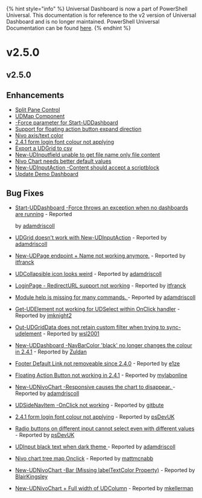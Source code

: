 ﻿{% hint style="info" %}
Universal Dashboard is now a part of PowerShell Universal. This documentation is for reference to the v2 version of Universal Dashboard and is no longer maintained. PowerShell Universal Documentation can be found [here](https://docs.ironmansoftware.com).
{% endhint %}


# v2.5.0

## v2.5.0

## Enhancements

* [Split Pane Control](https://github.com/ironmansoftware/universal-dashboard/issues/906)
* [UDMap Component](https://github.com/ironmansoftware/universal-dashboard/issues/898)
* [-Force parameter for Start-UDDashboard](https://github.com/ironmansoftware/universal-dashboard/issues/877)
* [Support for floating action button expand direction](https://github.com/ironmansoftware/universal-dashboard/issues/875)
* [Nivo axis/text color](https://github.com/ironmansoftware/universal-dashboard/issues/851)
* [2.4.1 form login font colour not applying](https://github.com/ironmansoftware/universal-dashboard/issues/845)
* [Export a UDGrid to csv](https://github.com/ironmansoftware/universal-dashboard/issues/838)
* [New-UDInputfield unable to get file name only file content](https://github.com/ironmansoftware/universal-dashboard/issues/799)
* [Nivo Chart needs better default values](https://github.com/ironmansoftware/universal-dashboard/issues/738)
* [New-UDInputAction -Content should accept a scriptblock](https://github.com/ironmansoftware/universal-dashboard/issues/647)
* [Update Demo Dashboard](https://github.com/ironmansoftware/universal-dashboard/issues/618)

## Bug Fixes

* [Start-UDDashboard -Force throws an exception when no dashboards are running](https://github.com/ironmansoftware/universal-dashboard/issues/919) - Reported

  by [adamdriscoll](https://github.com/adamdriscoll)

* [UDGrid doesn't work with New-UDInputAction](https://github.com/ironmansoftware/universal-dashboard/issues/913) - Reported by [adamdriscoll](https://github.com/adamdriscoll)
* [New-UDPage endpoint + Name not working anymore.](https://github.com/ironmansoftware/universal-dashboard/issues/901) - Reported by [itfranck](https://github.com/itfranck)
* [UDCollapsible icon looks weird](https://github.com/ironmansoftware/universal-dashboard/issues/899) - Reported by [adamdriscoll](https://github.com/adamdriscoll)
* [LoginPage - RedirectURL support not working](https://github.com/ironmansoftware/universal-dashboard/issues/888) - Reported by [itfranck](https://github.com/itfranck)
* [Module help is missing for many commands. ](https://github.com/ironmansoftware/universal-dashboard/issues/878) - Reported by [adamdriscoll](https://github.com/adamdriscoll)
* [Get-UDElement not working for UDSelect within OnClick handler](https://github.com/ironmansoftware/universal-dashboard/issues/872) - Reported by [jmknight2](https://github.com/jmknight2)
* [Out-UDGridData does not retain custom filter when trying to sync-udelement](https://github.com/ironmansoftware/universal-dashboard/issues/866) - Reported by [wsl2001](https://github.com/wsl2001)
* [New-UDDashboard -NavBarColor 'black' no longer changes the colour in 2.4.1](https://github.com/ironmansoftware/universal-dashboard/issues/865) - Reported by [Zuldan](https://github.com/Zuldan)
* [Footer Default Link not removeable since 2.4.0](https://github.com/ironmansoftware/universal-dashboard/issues/863) - Reported by [e1ze](https://github.com/e1ze)
* [Floating Action  Button not working in 2.4.1](https://github.com/ironmansoftware/universal-dashboard/issues/862) - Reported by [mylabonline](https://github.com/mylabonline)
* [New-UDNivoChart -Responsive causes the chart to disappear. ](https://github.com/ironmansoftware/universal-dashboard/issues/861) - Reported by [adamdriscoll](https://github.com/adamdriscoll)
* [UDSideNavItem -OnClick not working](https://github.com/ironmansoftware/universal-dashboard/issues/853) - Reported by [gitbute](https://github.com/gitbute) 
* [2.4.1 form login font colour not applying](https://github.com/ironmansoftware/universal-dashboard/issues/845) - Reported by [psDevUK](https://github.com/psDevUK)
* [Radio buttons on different input cannot select even with different values](https://github.com/ironmansoftware/universal-dashboard/issues/844) - Reported by [psDevUK](https://github.com/psDevUK)
* [UDInput black text when dark theme ](https://github.com/ironmansoftware/universal-dashboard/issues/842) - Reported by [adamdriscoll](https://github.com/adamdriscoll)
* [Nivo chart tree map Onclick](https://github.com/ironmansoftware/universal-dashboard/issues/692) - Reported by [mattmcnabb](https://github.com/mattmcnabb)  
* [New-UDNivoChart -Bar \(Missing labelTextColor Property\)](https://github.com/ironmansoftware/universal-dashboard/issues/597) - Reported by [BlairKingsley](https://github.com/BlairKingsley)
* [New-UDNivoChart + Full width of UDColumn](https://github.com/ironmansoftware/universal-dashboard/issues/587) - Reported by [mkellerman](https://github.com/mkellerman)



